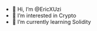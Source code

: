- 👋 Hi, I’m @EricXUzi
- 👀 I’m interested in Crypto
- 🌱 I’m currently learning Solidity

<!---
EricXUzi/EricXUzi is a ✨ special ✨ repository because its `README.md` (this file) appears on your GitHub profile.
You can click the Preview link to take a look at your changes.
--->

